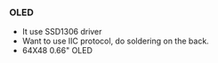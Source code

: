 ### OLED
* It use SSD1306 driver
* Want to use IIC protocol, do soldering on the back.
* 64X48 0.66" OLED
